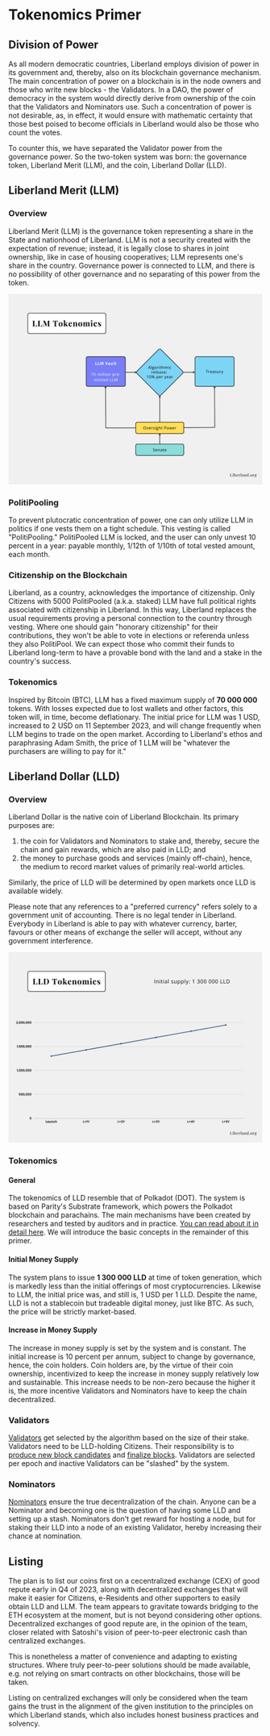 # Tokenomics Primer

## Division of Power
As all modern democratic countries, Liberland employs division of power in its government and, thereby, also on its blockchain governance mechanism. The main concentration of power on a blockchain is in the node owners and those who write new blocks - the Validators. In a DAO, the power of democracy in the system would directly derive from ownership of the coin that the Validators and Nominators use. Such a concentration of power is not desirable, as, in effect, it would ensure with mathematic certainty that those best poised to become officials in Liberland would also be those who count the votes.

To counter this, we have separated the Validator power from the governance power. So the two-token system was born: the governance token, Liberland Merit (LLM), and the coin, Liberland Dollar (LLD).

## Liberland Merit (LLM)
### Overview
Liberland Merit (LLM) is the governance token representing a share in the State and nationhood of Liberland. LLM is not a security created with the expectation of revenue; instead, it is legally close to shares in joint ownership, like in case of housing cooperatives; LLM represents one's share in the country. Governance power is connected to LLM, and there is no possibility of other governance and no separating of this power from the token.

![LLM Management Flow](media/LLMTokenomics.png)

### PolitiPooling
To prevent plutocratic concentration of power, one can only utilize LLM in politics if one vests them on a tight schedule. This vesting is called "PolitiPooling." PolitiPooled LLM is locked, and the user can only unvest 10 percent in a year: payable monthly, 1/12th of 1/10th of total vested amount, each month.

### Citizenship on the Blockchain
Liberland, as a country, acknowledges the importance of citizenship. Only Citizens with 5000 PolitiPooled (a.k.a. staked) LLM have full political rights associated with citizenship in Liberland. In this way, Liberland replaces the usual requirements proving a personal connection to the country through vesting. Where one should gain "honorary citizenship" for their contributions, they won't be able to vote in elections or referenda unless they also PolitiPool. We can expect those who commit their funds to Liberland long-term to have a provable bond with the land and a stake in the country's success. 

### Tokenomics
Inspired by Bitcoin (BTC), LLM has a fixed maximum supply of **70 000 000** tokens. With losses expected due to lost wallets and other factors, this token will, in time, become deflationary. The initial price for LLM was 1 USD, increased to 2 USD on 11 September 2023, and will change frequently when LLM begins to trade on the open market. According to Liberland's ethos and paraphrasing Adam Smith, the price of 1 LLM will be "whatever the purchasers are willing to pay for it."

## Liberland Dollar (LLD)
### Overview
Liberland Dollar is the native coin of Liberland Blockchain. Its primary purposes are:  
1. the coin for Validators and Nominators to stake and, thereby, secure the chain and gain rewards, which are also paid in LLD; and
2. the money to purchase goods and services (mainly off-chain), hence, the medium to record market values of primarily real-world articles.

Similarly, the price of LLD will be determined by open markets once LLD is available widely.

Please note that any references to a "preferred currency" refers solely to a government unit of accounting. There is no legal tender in Liberland. Everybody in Liberland is able to pay with whatever currency, barter, favours or other means of exchange the seller will accept, without any government interference.

![LLD Inflation Chart](media/LLDTokenomics.png)

### Tokenomics
#### General
The tokenomics of LLD resemble that of Polkadot (DOT). The system is based on Parity's Substrate framework, which powers the Polkadot blockchain and parachains. The main mechanisms have been created by researchers and tested by auditors and in practice. [You can read about it in detail here](https://wiki.polkadot.network/docs/maintain-polkadot-parameters). We will introduce the basic concepts in the remainder of this primer.

#### Initial Money Supply
The system plans to issue **1 300 000 LLD** at time of token generation, which is markedly less than the initial offerings of most cryptocurrencies. Likewise to LLM, the initial price was, and still is, 1 USD per 1 LLD. Despite the name, LLD is not a stablecoin but tradeable digital money, just like BTC. As such, the price will be strictly market-based.

#### Increase in Money Supply
The increase in money supply is set by the system and is constant. The initial increase is 10 percent per annum, subject to change by governance, hence, the coin holders. Coin holders are, by the virtue of their coin ownership, incentivized to keep the increase in money supply relatively low and sustainable. This increase needs to be non-zero because the higher it is, the more incentive Validators and Nominators have to keep the chain decentralized.

### Validators
[Validators](https://wiki.polkadot.network/docs/learn-staking#selection-of-Validators) get selected by the algorithm based on the size of their stake. Validators need to be LLD-holding Citizens. Their responsibility is to [produce new block candidates](https://wiki.polkadot.network/docs/learn-consensus#block-production-babe) and [finalize blocks](https://wiki.polkadot.network/docs/learn-consensus#finality-gadget-grandpa). Validators are selected per epoch and inactive Validators can be "slashed" by the system.

### Nominators
[Nominators](https://wiki.polkadot.network/docs/learn-staking#selection-of-Validators) ensure the true decentralization of the chain. Anyone can be a Nominator and becoming one is the question of having some LLD and setting up a stash. Nominators don't get reward for hosting a node, but for staking their LLD into a node of an existing Validator, hereby increasing their chance at nomination.

## Listing
The plan is to list our coins first on a cecentralized exchange (CEX) of good repute early in Q4 of 2023, along with decentralized exchanges that will make it easier for Citizens, e-Residents and other supporters to easily obtain LLD and LLM. The team appears to gravitate towards bridging to the ETH ecosystem at the moment, but is not beyond considering other options. Decentralized exchanges of good repute are, in the opinion of the team, closer related with Satoshi's vision of peer-to-peer electronic cash than centralized exchanges.

This is nonetheless a matter of convenience and adapting to existing structures. Where truly peer-to-peer solutions should be made available, e.g. not relying on smart contracts on other blockchains, those will be taken.

Listing on centralized exchanges will only be considered when the team gains the trust in the alignment of the given institution to the principles on which Liberland stands, which also includes honest business practices and solvency. 
